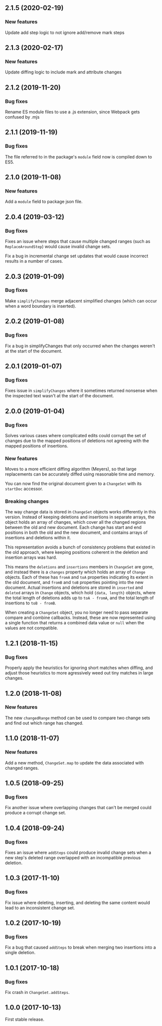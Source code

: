 ## 2.1.5 (2020-02-19)

### New features

Update add step logic to not ignore add/remove mark steps

## 2.1.3 (2020-02-17)

### New features

Update diffing logic to include mark and attribute changes

## 2.1.2 (2019-11-20)

### Bug fixes

Rename ES module files to use a .js extension, since Webpack gets confused by .mjs

## 2.1.1 (2019-11-19)

### Bug fixes

The file referred to in the package's `module` field now is compiled down to ES5.

## 2.1.0 (2019-11-08)

### New features

Add a `module` field to package json file.

## 2.0.4 (2019-03-12)

### Bug fixes

Fixes an issue where steps that cause multiple changed ranges (such as `ReplaceAroundStep`) would cause invalid change sets.

Fix a bug in incremental change set updates that would cause incorrect results in a number of cases.

## 2.0.3 (2019-01-09)

### Bug fixes

Make `simplifyChanges` merge adjacent simplified changes (which can occur when a word boundary is inserted).

## 2.0.2 (2019-01-08)

### Bug fixes

Fix a bug in simplifyChanges that only occurred when the changes weren't at the start of the document.

## 2.0.1 (2019-01-07)

### Bug fixes

Fixes issue in `simplifyChanges` where it sometimes returned nonsense when the inspected text wasn't at the start of the document.

## 2.0.0 (2019-01-04)

### Bug fixes

Solves various cases where complicated edits could corrupt the set of changes due to the mapped positions of deletions not agreeing with the mapped positions of insertions.

### New features

Moves to a more efficient diffing algorithm (Meyers), so that large replacements can be accurately diffed using reasonable time and memory.

You can now find the original document given to a `ChangeSet` with its `startDoc` accessor.

### Breaking changes

The way change data is stored in `ChangeSet` objects works differently in this version. Instead of keeping deletions and insertions in separate arrays, the object holds an array of changes, which cover all the changed regions between the old and new document. Each change has start and end positions in both the old and the new document, and contains arrays of insertions and deletions within it.

This representation avoids a bunch of consistency problems that existed in the old approach, where keeping positions coherent in the deletion and insertion arrays was hard.

This means the `deletions` and `insertions` members in `ChangeSet` are gone, and instead there is a `changes` property which holds an array of `Change` objects. Each of these has `fromA` and `toA` properties indicating its extent in the old document, and `fromB` and `toB` properties pointing into the new document. Actual insertions and deletions are stored in `inserted` and `deleted` arrays in `Change` objects, which hold `{data, length}` objects, where the total length of deletions adds up to `toA - fromA`, and the total length of insertions to `toB - fromB`.

When creating a `ChangeSet` object, you no longer need to pass separate compare and combine callbacks. Instead, these are now represented using a single function that returns a combined data value or `null` when the values are not compatible.

## 1.2.1 (2018-11-15)

### Bug fixes

Properly apply the heuristics for ignoring short matches when diffing, and adjust those heuristics to more agressively weed out tiny matches in large changes.

## 1.2.0 (2018-11-08)

### New features

The new `changedRange` method can be used to compare two change sets and find out which range has changed.

## 1.1.0 (2018-11-07)

### New features

Add a new method, `ChangeSet.map` to update the data associated with changed ranges.

## 1.0.5 (2018-09-25)

### Bug fixes

Fix another issue where overlapping changes that can't be merged could produce a corrupt change set.

## 1.0.4 (2018-09-24)

### Bug fixes

Fixes an issue where `addSteps` could produce invalid change sets when a new step's deleted range overlapped with an incompatible previous deletion.

## 1.0.3 (2017-11-10)

### Bug fixes

Fix issue where deleting, inserting, and deleting the same content would lead to an inconsistent change set.

## 1.0.2 (2017-10-19)

### Bug fixes

Fix a bug that caused `addSteps` to break when merging two insertions into a single deletion.

## 1.0.1 (2017-10-18)

### Bug fixes

Fix crash in `ChangeSet.addSteps`.

## 1.0.0 (2017-10-13)

First stable release.
